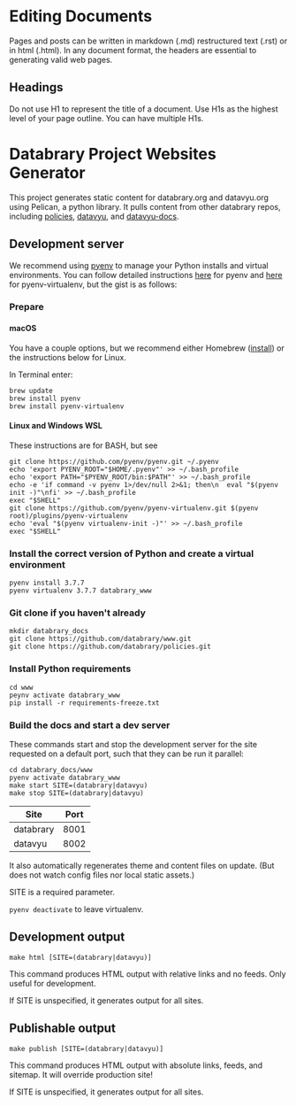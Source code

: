 # Editing Documents

Pages and posts can be written in markdown (.md) restructured text (.rst) or in html (.html). In any document format, the headers are essential to generating valid web pages.

## Headings

Do not use H1 to represent the title of a document. Use H1s as the highest level of your page outline. You can have multiple H1s.

# Databrary Project Websites Generator

This project generates static content for databrary.org and datavyu.org using Pelican, a python library. It pulls content from other databrary repos, including [policies](https://github.com/databrary/policies), [datavyu](https://github.com/databrary/datavyu), and [datavyu-docs](https://github.com/databrary/datavyu-docs).

## Development server

We recommend using [pyenv](https://github.com/pyenv/pyenv) to manage your Python installs and virtual environments. You can follow detailed instructions [here](https://github.com/pyenv/pyenv) for pyenv and [here](https://github.com/pyenv/pyenv-virtualenv) for pyenv-virtualenv, but the gist is as follows:

### Prepare

#### macOS

You have a couple options, but we recommend either Homebrew ([install](https://brew.sh/)) or the instructions below for Linux.

In Terminal enter:

```Shell
brew update
brew install pyenv
brew install pyenv-virtualenv
```

#### Linux and Windows WSL

These instructions are for BASH, but see

```Shell
git clone https://github.com/pyenv/pyenv.git ~/.pyenv
echo 'export PYENV_ROOT="$HOME/.pyenv"' >> ~/.bash_profile
echo 'export PATH="$PYENV_ROOT/bin:$PATH"' >> ~/.bash_profile
echo -e 'if command -v pyenv 1>/dev/null 2>&1; then\n  eval "$(pyenv init -)"\nfi' >> ~/.bash_profile
exec "$SHELL"
git clone https://github.com/pyenv/pyenv-virtualenv.git $(pyenv root)/plugins/pyenv-virtualenv
echo 'eval "$(pyenv virtualenv-init -)"' >> ~/.bash_profile
exec "$SHELL"
```

### Install the correct version of Python and create a virtual environment

```Shell
pyenv install 3.7.7
pyenv virtualenv 3.7.7 databrary_www
```

### Git clone if you haven't already

```Shell
mkdir databrary_docs
git clone https://github.com/databrary/www.git
git clone https://github.com/databrary/policies.git
```

### Install Python requirements

```Shell
cd www
peynv activate databrary_www
pip install -r requirements-freeze.txt
```

### Build the docs and start a dev server

These commands start and stop the development server for the site requested on a default port, such that they can be run it parallel:

```Shell
cd databrary_docs/www
pyenv activate databrary_www
make start SITE=(databrary|datavyu)
make stop SITE=(databrary|datavyu)
```

| Site      | Port |
| --------- | ---- |
| databrary | 8001 |
| datavyu   | 8002 |

It also automatically regenerates theme and content files on update. (But does not watch config files nor local static assets.)

SITE is a required parameter.

`pyenv deactivate` to leave virtualenv.

## Development output

`make html [SITE=(databrary|datavyu)]`

This command produces HTML output with relative links and no feeds. Only useful for development.

If SITE is unspecified, it generates output for all sites.

## Publishable output

`make publish [SITE=(databrary|datavyu)]`

This command produces HTML output with absolute links, feeds, and sitemap. It will override production site!

If SITE is unspecified, it generates output for all sites.
